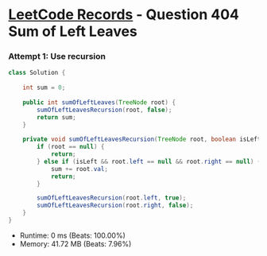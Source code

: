 # [LeetCode Records](../README.md) - Question 404 Sum of Left Leaves

### Attempt 1: Use recursion
```java
class Solution {
    
    int sum = 0;
    
    public int sumOfLeftLeaves(TreeNode root) {
        sumOfLeftLeavesRecursion(root, false);
        return sum;
    }
    
    private void sumOfLeftLeavesRecursion(TreeNode root, boolean isLeft) {
        if (root == null) {
            return;
        } else if (isLeft && root.left == null && root.right == null) {
            sum += root.val;
            return;
        }

        sumOfLeftLeavesRecursion(root.left, true);
        sumOfLeftLeavesRecursion(root.right, false);
    }
}
```
- Runtime: 0 ms (Beats: 100.00%)
- Memory: 41.72 MB (Beats: 7.96%)

<br>

